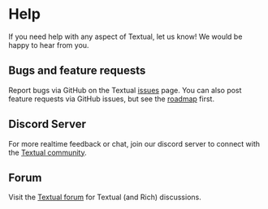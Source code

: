 # Help

If you need help with any aspect of Textual, let us know! We would be happy to hear from you.

## Bugs and feature requests

Report bugs via GitHub on the Textual [issues](https://github.com/Textualize/textual/issues) page. You can also post feature requests via GitHub issues, but see the [roadmap](./roadmap.md) first.

## Discord Server

For more realtime feedback or chat, join our discord server to connect with the [Textual community](https://discord.gg/Enf6Z3qhVr).

## Forum

Visit the [Textual forum](https://community.textualize.io/) for Textual (and Rich) discussions.

